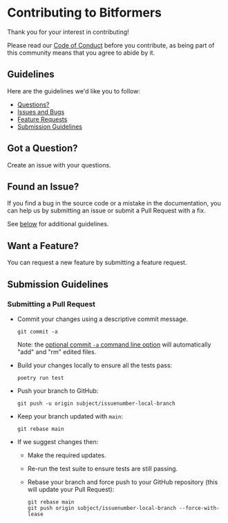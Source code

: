 # Contributing to Bitformers

Thank you for your interest in contributing!

Please read our [Code of Conduct](./CODE_OF_CONDUCT.md) before you contribute, as being part of this community means that you agree to abide by it.

## Guidelines

Here are the guidelines we'd like you to follow:

- [Questions?](#question)
- [Issues and Bugs](#issue)
- [Feature Requests](#feature)
- [Submission Guidelines](#submit)

## <a name="question"></a> Got a Question?

Create an issue with your questions.

## <a name="issue"></a> Found an Issue?

If you find a bug in the source code or a mistake in the documentation, you can help us by submitting an issue or
submit a Pull Request with a fix.

See [below](#submit) for additional guidelines.

## <a name="feature"></a> Want a Feature?

You can request a new feature by submitting a feature request.

## <a name="submit"></a> Submission Guidelines

### Submitting a Pull Request

- Commit your changes using a descriptive commit message.

  ```shell
  git commit -a
  ```

  Note: the [optional commit `-a` command line option](https://git-scm.com/docs/git-commit#Documentation/git-commit.txt--a) will automatically "add" and "rm" edited files.

- Build your changes locally to ensure all the tests pass:

  ```shell
  poetry run test
  ```

- Push your branch to GitHub:

  ```shell
  git push -u origin subject/issuenumber-local-branch
  ```

- Keep your branch updated with `main`:

  ```shell
  git rebase main
  ```

- If we suggest changes then:

  - Make the required updates.

  - Re-run the test suite to ensure tests are still passing.

  - Rebase your branch and force push to your GitHub repository (this will update your Pull Request):

    ```shell
    git rebase main
    git push origin subject/issuenumber-local-branch --force-with-lease
    ```
